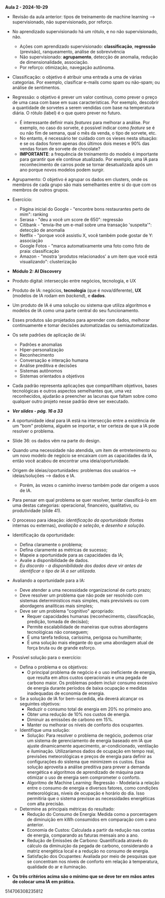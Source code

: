 **Aula 2 - 2024-10-29**
* Revisão da aula anterior: tipos de treinamento de machine learning --> supervisionado, não supervisionado, por reforço.
* No aprendizado supervisionado há um rótulo, e no não supervisionado, não.
    * Ações com aprendizado supervisionado: **classificação**, **regressão** (previsão), ranqueamento, análise de sobrevivência
    * Não supervisionado: **agrupamento**, detecção de anomalia, redução de dimensionalidade, associação.
    * Por reforço: otimização, navegação autônoma.
* Classificação: o objetivo é atribuir uma entrada a uma de várias categorias. Por exemplo, clasificar e-mails como spam ou não-spam; ou análise de sentimentos.
* Regressão: o objetivo é prever um valor contínuo, como prever o preço de uma casa com base em suas características. Por exemplo, descobrir a quantidade de sorvetes a serem vendidas com base na temperatura diária. O rótulo (label) é o que quero prever no futuro.
    * É interessante definir mais _features_ para melhorar a análise. Por exemplo, no caso do sorvete, é possível indicar como _feature_ se é ou não fim de semana, qual o mês da venda, o tipo de sorvete, etc.
    * No entanto, é necessário ter cuidado com os vieses nesta situação: e se os dados forem apenas dos últimos dois meses e 90% das vendas foram de sorvete de chocolate?
    * **IMPORTANTE**: a frequência de treinamento do modelo é importante para garantir que ele continue atualizado. Por exemplo, uma IA para reconhecimento de carros pode se tornar desatualizada após um ano porque novos modelos podem surgir.
* Agrupamento: O objetivo é agrupar os dados em clusters, onde os membros de cada grupo são mais semelhantes entre si do que com os membros de outros grupos.
* Exercício:
    * Página inicial do Google - "encontre bons restaurantes perto de mim": ranking
    * Serasa - "deu a você um score de 650": regressão
    * Citibank - "envia-lhe um e-mail sobre uma transação 'suspeita'": detecção de anomalia
    * Netflix - "porque você assistiu X, você também pode gostar de Y: associação
    * Google Fotos - "marca automatixamente uma foto como foto de praia: classificação
    * Amazon - "mostra 'produtos relacionados' a um item que você está visualizando": clusterização

* **Módulo 2: AI Discovery**
* Produto digital: intersecção entre negócios, tecnologia, e UX
* Produto de IA: negócios, **tecnologia** (que é nova/diferente), **UX** (modelos de IA rodam em _backend_), e **dados**.
* Um produto de IA é uma solução ou sistema que utiliza algoritmos e modelos de IA como uma parte central do seu funcionamento.
* Esses produtos são projetados para aprender com dados, melhorar continuamente e tomar decisões automatizadas ou semiautomatizadas.
* Os sete padrões de aplicação de IA:
    * Padrões e anomalias
    * Hiper-personalização
    * Reconhecimento
    * Conversação e interação humana
    * Análise preditiva e decisões
    * Sistemas autônomos
    * Sistemas orientados a objetivos
* Cada padrão representa aplicações que compartilham objetivos, bases tecnológicas e outros aspectos semelhantes que, uma vez reconhecidos, ajudarão a preencher as lacunas que faltam sobre como qualquer outro projeto nesse padrão deve ser executado.
* **_Ver slides - pág. 16 a 33_**
* A oportunidade ideal para IA está na intersecção entre a existência de um "bom" problema, alguém se importar, e ter certeza de que a IA pode resolver o problema.
* Slide 36: os dados vêm na parte do design.
* Quando uma necessidade não atendida, um item de entretenimento ou um novo modelo de negócio se encaixam com as capacidades da IA, então você acabou de encontrar uma ideia/oportunidade.
* Origem de ideias/oportunidades: problemas dos usuários --> ideias/soluções --> dados e IA.
    * Porém, às vezes o caminho inverso também pode dar origem a usos de IA.
* Para pensar em qual problema se quer resolver, tentar classificá-lo em uma destas categorias: operacional, financeiro, qualitativo, ou produtividade (slide 41).
* O processo para ideação: _identificação da oportunidade_ (fontes internas ou externas), _avaliação e seleção_, e _desenho e solução_.
* Identificação da oportunidade:
    * Defina claramente o problema;
    * Defina claramente as métricas de sucesso;
    * Mapeie a oportunidade para as capacidades da IA;
    * Avalie a disponibilidade de dados.
    * _Eu discordo - a disponibilidade dos dados deve vir antes de identificar o tipo de IA a ser utilizada._
* Avaliando a oportunidade para a IA:
    * Deve atender a uma necessidade organizacional de curto prazo;
    * Deve resolver um problema que não pode ser resolvido com sistemas determinísticos mais simples, mais previsíveis ou com abordagens analíticas mais simples;
    * Deve ser um problema "cognitivo" apropriado:
        * Requer capacidades humanas (reconhecimento, classificação, predição, tomada de decisão);
        * Permite escalabilidade de maneiras que outras abordagens tecnológicas não conseguem;
        * É uma tarefa tediosa, caríssima, perigosa ou humilhante;
        * É uma solução mais elegante do que uma abordagem atual de força bruta ou de grande esforço.
* Possível solução para o exercício:
    * Defina o problema e os objetivos:
        * O principal problema de negócio é o uso ineficiente de energia, que resulta em altos custos operacionais e uma pegada de carbono maior. Os problemas podem incluir consumo excessivo de energia durante períodos de baixa ocupação e medidas inadequadas de economia de energia.
    * Se a solução de lA for bem-sucedida, ela deverá alcançar os seguintes objetivos:
        * Reduzir o consumo total de energia em 20% no primeiro ano.
        * Obter uma redução de 10% nos custos de energia.
        * Diminuir as emissões de carbono em 15%.
        * Manter ou melhorar os níveis de conforto dos ocupantes.
    * Identifique uma solução:
        * Solução: Para resolver o problema de negócio, podemos criar um sistema de gerenciamento de energia baseado em lA que ajuste dinamicamente aquecimento, ar-condicionado, ventilação e iluminação. Utilizaríamos dados de ocupação em tempo real, previsões meteorológicas e preços de energia para definir as configurações do sistema que minimizem os custos. Essa solução aproveita a análise preditiva para prever a demanda energética e algoritmos de aprendizado de máquina para otimizar o uso de energia sem comprometer o conforto.
        * Algoritmo de Machine Learning: Regressão - Modelaria a relação entre o consumo de energia e diversos fatores, como condições meteorológicas, níveis de ocupação e horário do dia. Isso permitiria que o sistema previsse as necessidades energéticas com alta precisão.
    * Determine as principais métricas do resultado:
        * Redução do Consumo de Energia: Medida como a porcentagem de diminuição em kWh consumidos em comparação com o ano anterior.
        * Economia de Custos: Calculada a partir da redução nas contas de energia, comparando as faturas mensais ano a ano.
        * Redução de Emissões de Carbono: Quantificada através do cálculo da diminuição da pegada de carbono, considerando a matriz energética local e a redução no consumo de energia.
        * Satisfação dos Ocupantes: Avaliada por meio de pesquisas que se concentram nos níveis de conforto em relação à temperatura, qualidade do ar e iluminação.
* **Os três critérios acima são o mínimo que se deve ter em mãos antes de colocar uma IA em prática.**



514706308235812